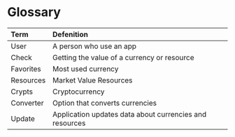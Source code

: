 # Glossary

Term      | Defenition
:---------|:-------------------------------------------------------
User      | A person who use an app
Check     | Getting the value of a currency or resource
Favorites | Most used currency
Resources | Market Value Resources
Crypts    | Cryptocurrency
Converter | Option that converts currencies
Update    | Application updates data about currencies and resources
